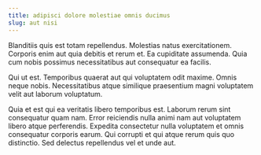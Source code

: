 ```yaml
---
title: adipisci dolore molestiae omnis ducimus
slug: aut nisi
---
```


Blanditiis quis est totam repellendus. Molestias natus exercitationem. Corporis enim aut quia debitis et rerum et. Ea cupiditate assumenda. Quia cum nobis possimus necessitatibus aut consequatur ea facilis.

Qui ut est. Temporibus quaerat aut qui voluptatem odit maxime. Omnis neque nobis. Necessitatibus atque similique praesentium magni voluptatem velit aut laborum voluptatum.

Quia et est qui ea veritatis libero temporibus est. Laborum rerum sint consequatur quam nam. Error reiciendis nulla animi nam aut voluptatem libero atque perferendis. Expedita consectetur nulla voluptatem et omnis consequatur corporis earum. Qui corrupti et qui atque rerum quis quo distinctio. Sed delectus repellendus vel et unde aut.
